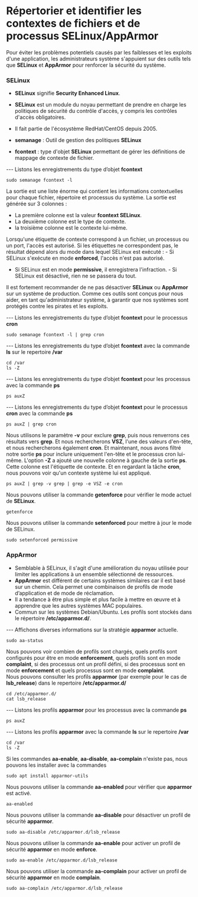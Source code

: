 # Répertorier et identifier les contextes de fichiers et de processus SELinux/AppArmor

Pour éviter les problèmes potentiels causés par les faiblesses et les exploits d'une application, les administrateurs système s'appuient sur des outils tels que **SELinux** et **AppArmor** pour renforcer la sécurité du système.

### SELinux

- **SELinux** signifie **Security Enhanced Linux**.
- **SELinux** est un module du noyau permettant de prendre en charge les politiques de sécurité du contrôle d'accès, y compris les contrôles d'accès obligatoires.
- Il fait partie de l'écosystème RedHat/CentOS depuis 2005.
- **semanage** : Outil de gestion des politiques **SELinux**

- **fcontext** : type d'objet **SELinux** permettant de gérer les définitions de mappage de contexte de fichier.

--- Listons les enregistrements du type d’objet **fcontext**

```
sudo semanage fcontext -l
```

La sortie est une liste énorme qui contient les informations contextuelles pour chaque fichier, répertoire et processus du système.
La sortie est générée sur 3 colonnes : 
- La première colonne est la valeur **fcontext SELinux**. 
- La deuxième colonne est le type de contexte.
- la troisième colonne est le contexte lui-même. 

Lorsqu'une étiquette de contexte correspond à un fichier, un processus ou un port, l'accès est autorisé. Si les étiquettes ne correspondent pas, le résultat dépend alors du mode dans lequel SELinux est exécuté : - Si SELinux s'exécute en mode **enforced**, l'accès n'est pas autorisé. 
- Si SELinux est en mode **permissive**, il enregistrera l'infraction. - Si SELinux est désactivé, rien ne se passera du tout.

Il est fortement recommander de ne pas désactiver **SELinux** ou **AppArmor** sur un système de production. Comme ces outils sont conçus pour nous aider, en tant qu'administrateur système, à garantir que nos systèmes sont protégés contre les pirates et les exploits.

--- Listons les enregistrements du type d’objet **fcontext** pour le processus **cron**

```
sudo semanage fcontext -l | grep cron
```

--- Listons les enregistrements du type d’objet **fcontext** avec la commande **ls** sur le repertoire **/var**

```
cd /var
ls -Z
```

--- Listons les enregistrements du type d’objet **fcontext** pour les processus avec la commande **ps**

```
ps auxZ
```

--- Listons les enregistrements du type d’objet **fcontext** pour le processus **cron** avec la commande **ps**

```
ps auxZ | grep cron
```

Nous utilisons le paramètre **-v** pour exclure **grep**, puis nous renverrons ces résultats vers **grep**. Et nous rechercherons **VSZ**, l'une des valeurs d'en-tête, et nous rechercherons également **cron**. Et maintenant, nous avons filtré notre sortie **ps** pour inclure uniquement l'en-tête et le processus cron lui-même. L'option **-Z** a ajouté une nouvelle colonne à gauche de la sortie **ps**. Cette colonne est l'étiquette de contexte. Et en regardant la tâche **cron**, nous pouvons voir qu'un contexte système lui est appliqué.

```
ps auxZ | grep -v grep | grep -e VSZ -e cron
```

Nous pouvons utiliser la commande **getenforce** pour vérifier le mode actuel de **SELinux**.

```
getenforce
```

Nous pouvons utiliser la commande **setenforced** pour mettre à jour le mode de SELinux.

```
sudo setenforced permissive
```

### AppArmor

- Semblable à SELinux, il s'agit d'une amélioration du noyau utilisée pour limiter les applications à un ensemble sélectionné de ressources.
- **AppArmor** est différent de certains systèmes similaires car il est basé sur un chemin. Cela permet une combinaison de profils de mode d’application et de mode de réclamation.
- Il a tendance à être plus simple et plus facile à mettre en œuvre et à apprendre que les autres systèmes MAC populaires.
- Commun sur les systèmes Debian/Ubuntu. Les profils sont stockés dans le répertoire **/etc/apparmor.d/**.

--- Affichons diverses informations sur la stratégie **apparmor** actuelle.

```
sudo aa-status
```

Nous pouvons voir combien de profils sont chargés, quels profils sont configurés pour être en mode **enforcement**, quels profils sont en mode **complaint**, si des processus ont un profil défini, si des processus sont en mode **enforcement** et quels processus sont en mode **complaint**.
<br>
Nous pouvons consulter les profils **apparmor** (par exemple pour le cas de **lsb_release**) dans le repertoire **/etc/apparmor.d/**

```
cd /etc/apparmor.d/
cat lsb_release
```

--- Listons les profils **apparmor** pour les processus avec la commande **ps**

```
ps auxZ
```

--- Listons les profils **apparmor** avec la commande **ls** sur le repertoire **/var**

```
cd /var
ls -Z
```

Si les commandes **aa-enable**, **aa-disable**, **aa-complain** n'existe pas, nous pouvons les installer avec la commandes 

```
sudo apt install apparmor-utils
```

Nous pouvons utiliser la commande **aa-enabled** pour vérifier que **apparmor** est activé.

```
aa-enabled
```

Nous pouvons utiliser la commande **aa-disable** pour désactiver un profil de sécurité **apparmor**.

```
sudo aa-disable /etc/apparmor.d/lsb_release
```

Nous pouvons utiliser la commande **aa-enable** pour activer un profil de sécurité **apparmor** en mode **enforce**.

```
sudo aa-enable /etc/apparmor.d/lsb_release
```

Nous pouvons utiliser la commande **aa-complain** pour activer un profil de sécurité **apparmor** en mode **complain**.

```
sudo aa-complain /etc/apparmor.d/lsb_release
```